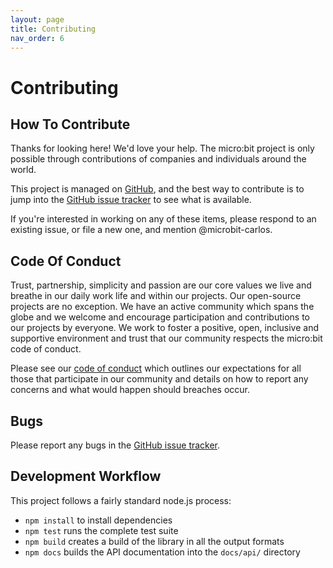 ```yaml
---
layout: page
title: Contributing
nav_order: 6
---
```


# Contributing

## How To Contribute

Thanks for looking here! We'd love your help. The micro:bit project is only
possible through contributions of companies and individuals around the world.

This project is managed on [GitHub](https://github.com/microbit-foundation/microbit-universal-hex), and the best way to contribute is to jump
into the [GitHub issue tracker](https://github.com/microbit-foundation/microbit-universal-hex/issues) to see what is available.

If you're interested in working on any of these items, please respond to an
existing issue, or file a new one, and mention @microbit-carlos.

## Code Of Conduct

Trust, partnership, simplicity and passion are our core values we live and
breathe in our daily work life and within our projects. Our open-source projects
are no exception. We have an active community which spans the globe and we
welcome and encourage participation and contributions to our projects by
everyone. We work to foster a positive, open, inclusive and supportive
environment and trust that our community respects the micro:bit code of conduct.

Please see our [code of conduct](https://microbit.org/safeguarding/) which
outlines our expectations for all those that participate in our community and
details on how to report any concerns and what would happen should breaches
occur.

## Bugs

Please report any bugs in the [GitHub issue tracker](https://github.com/microbit-foundation/microbit-universal-hex/issues).

## Development Workflow

This project follows a fairly standard node.js process:

- `npm install` to install dependencies
- `npm test` runs the complete test suite
- `npm build` creates a build of the library in all the output formats
- `npm docs` builds the API documentation into the `docs/api/` directory
